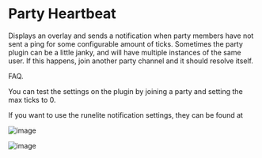 # Party Heartbeat
Displays an overlay and sends a notification when party members have not sent a ping for some configurable amount of ticks.
Sometimes the party plugin can be a little janky, and will have multiple instances of the same user. If this happens, join another party channel and it should resolve itself.

FAQ.

You can test the settings on the plugin by joining a party and setting the max ticks to 0.

If you want to use the runelite notification settings, they can be found at

![image](https://user-images.githubusercontent.com/42009371/221331683-5ec46d49-7f30-431f-a582-ff21eb3bad1f.png)

![image](https://user-images.githubusercontent.com/42009371/221331720-446ec9c5-b876-4e57-ab13-e127dd123e2b.png)

